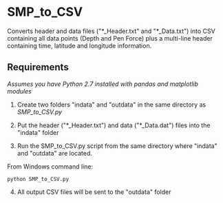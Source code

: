 # SMP_to_CSV
Converts header and data files ("\*_Header.txt" and "\*_Data.txt") into CSV containing all data points (Depth and Pen Force) plus a multi-line header containing time, latitude and longitude information.

## Requirements
*Assumes you have Python 2.7 installed with pandas and matplotlib modules*

1. Create two folders "indata" and "outdata" in the same directory as *SMP_to_CSV.py* 

2. Put the header ("\*_Header.txt") and data ("\*_Data.dat") files into the "indata" folder

3. Run the SMP_to_CSV.py script from the same directory where "indata" and "outdata" are located. 

From Windows command line:
```
python SMP_to_CSV.py
```

4. All output CSV files will be sent to the "outdata" folder
